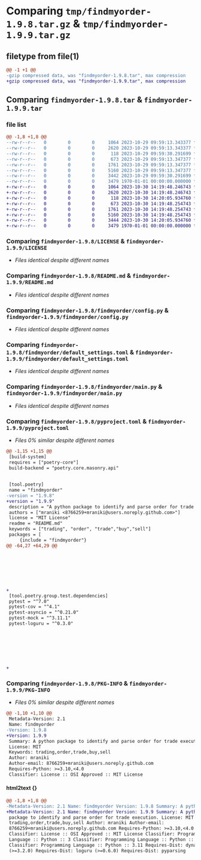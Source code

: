 # Comparing `tmp/findmyorder-1.9.8.tar.gz` & `tmp/findmyorder-1.9.9.tar.gz`

## filetype from file(1)

```diff
@@ -1 +1 @@
-gzip compressed data, was "findmyorder-1.9.8.tar", max compression
+gzip compressed data, was "findmyorder-1.9.9.tar", max compression
```

## Comparing `findmyorder-1.9.8.tar` & `findmyorder-1.9.9.tar`

### file list

```diff
@@ -1,8 +1,8 @@
--rw-r--r--   0        0        0     1064 2023-10-29 09:59:13.343377 findmyorder-1.9.8/LICENSE
--rw-r--r--   0        0        0     2620 2023-10-29 09:59:13.343377 findmyorder-1.9.8/README.md
--rw-r--r--   0        0        0      118 2023-10-29 09:59:30.291699 findmyorder-1.9.8/findmyorder/__init__.py
--rw-r--r--   0        0        0      673 2023-10-29 09:59:13.347377 findmyorder-1.9.8/findmyorder/config.py
--rw-r--r--   0        0        0     1761 2023-10-29 09:59:13.347377 findmyorder-1.9.8/findmyorder/default_settings.toml
--rw-r--r--   0        0        0     5160 2023-10-29 09:59:13.347377 findmyorder-1.9.8/findmyorder/main.py
--rw-r--r--   0        0        0     3442 2023-10-29 09:59:30.291699 findmyorder-1.9.8/pyproject.toml
--rw-r--r--   0        0        0     3479 1970-01-01 00:00:00.000000 findmyorder-1.9.8/PKG-INFO
+-rw-r--r--   0        0        0     1064 2023-10-30 14:19:48.246743 findmyorder-1.9.9/LICENSE
+-rw-r--r--   0        0        0     2620 2023-10-30 14:19:48.246743 findmyorder-1.9.9/README.md
+-rw-r--r--   0        0        0      118 2023-10-30 14:20:05.934760 findmyorder-1.9.9/findmyorder/__init__.py
+-rw-r--r--   0        0        0      673 2023-10-30 14:19:48.254743 findmyorder-1.9.9/findmyorder/config.py
+-rw-r--r--   0        0        0     1761 2023-10-30 14:19:48.254743 findmyorder-1.9.9/findmyorder/default_settings.toml
+-rw-r--r--   0        0        0     5160 2023-10-30 14:19:48.254743 findmyorder-1.9.9/findmyorder/main.py
+-rw-r--r--   0        0        0     3444 2023-10-30 14:20:05.934760 findmyorder-1.9.9/pyproject.toml
+-rw-r--r--   0        0        0     3479 1970-01-01 00:00:00.000000 findmyorder-1.9.9/PKG-INFO
```

### Comparing `findmyorder-1.9.8/LICENSE` & `findmyorder-1.9.9/LICENSE`

 * *Files identical despite different names*

### Comparing `findmyorder-1.9.8/README.md` & `findmyorder-1.9.9/README.md`

 * *Files identical despite different names*

### Comparing `findmyorder-1.9.8/findmyorder/config.py` & `findmyorder-1.9.9/findmyorder/config.py`

 * *Files identical despite different names*

### Comparing `findmyorder-1.9.8/findmyorder/default_settings.toml` & `findmyorder-1.9.9/findmyorder/default_settings.toml`

 * *Files identical despite different names*

### Comparing `findmyorder-1.9.8/findmyorder/main.py` & `findmyorder-1.9.9/findmyorder/main.py`

 * *Files identical despite different names*

### Comparing `findmyorder-1.9.8/pyproject.toml` & `findmyorder-1.9.9/pyproject.toml`

 * *Files 0% similar despite different names*

```diff
@@ -1,15 +1,15 @@
 [build-system]
 requires = ["poetry-core"]
 build-backend = "poetry.core.masonry.api"
 
 
 [tool.poetry]
 name = "findmyorder"
-version = "1.9.8"
+version = "1.9.9"
 description = "A python package to identify and parse order for trade execution."
 authors = ["mraniki <8766259+mraniki@users.noreply.github.com>"]
 license = "MIT License"
 readme = "README.md"
 keywords = ["trading", "order", "trade","buy","sell"]
 packages = [
     {include = "findmyorder"}
@@ -64,27 +64,29 @@
 
 
 
 
 
 
 
+
 [tool.poetry.group.test.dependencies]
 pytest = "^7.0"
 pytest-cov = "^4.1"
 pytest-asyncio = "^0.21.0"
 pytest-mock = "^3.11.1"
 pytest-loguru = "^0.3.0"
 
 
 
 
 
 
 
+
```

### Comparing `findmyorder-1.9.8/PKG-INFO` & `findmyorder-1.9.9/PKG-INFO`

 * *Files 0% similar despite different names*

```diff
@@ -1,10 +1,10 @@
 Metadata-Version: 2.1
 Name: findmyorder
-Version: 1.9.8
+Version: 1.9.9
 Summary: A python package to identify and parse order for trade execution.
 License: MIT
 Keywords: trading,order,trade,buy,sell
 Author: mraniki
 Author-email: 8766259+mraniki@users.noreply.github.com
 Requires-Python: >=3.10,<4.0
 Classifier: License :: OSI Approved :: MIT License
```

#### html2text {}

```diff
@@ -1,8 +1,8 @@
-Metadata-Version: 2.1 Name: findmyorder Version: 1.9.8 Summary: A python
+Metadata-Version: 2.1 Name: findmyorder Version: 1.9.9 Summary: A python
 package to identify and parse order for trade execution. License: MIT Keywords:
 trading,order,trade,buy,sell Author: mraniki Author-email:
 8766259+mraniki@users.noreply.github.com Requires-Python: >=3.10,<4.0
 Classifier: License :: OSI Approved :: MIT License Classifier: Programming
 Language :: Python :: 3 Classifier: Programming Language :: Python :: 3.10
 Classifier: Programming Language :: Python :: 3.11 Requires-Dist: dynaconf
 (>=3.2.0) Requires-Dist: loguru (>=0.6.0) Requires-Dist: pyparsing
```

